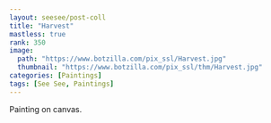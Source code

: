 ```yaml
---
layout: seesee/post-coll
title: "Harvest"
mastless: true
rank: 350
image:
  path: "https://www.botzilla.com/pix_ssl/Harvest.jpg"
  thumbnail: "https://www.botzilla.com/pix_ssl/thm/Harvest.jpg"
categories: [Paintings]
tags: [See See, Paintings]
---
```


Painting on canvas.



